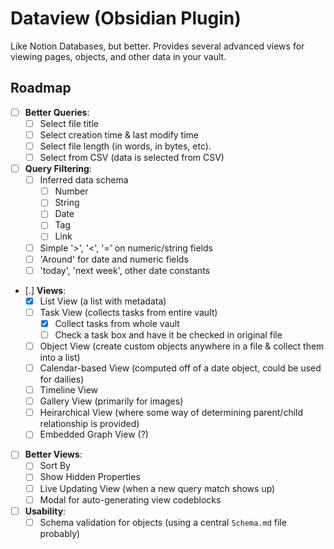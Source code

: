 # Dataview (Obsidian Plugin)

Like Notion Databases, but better. Provides several advanced views for viewing pages, objects, and other data in your vault.

## Roadmap

- [ ] **Better Queries**:
    - [ ] Select file title
    - [ ] Select creation time & last modify time
    - [ ] Select file length (in words, in bytes, etc).
    - [ ] Select from CSV (data is selected from CSV)
- [ ] **Query Filtering**:
    - [ ] Inferred data schema
        - [ ] Number
        - [ ] String
        - [ ] Date
        - [ ] Tag
        - [ ] Link
    - [ ] Simple '>', '<', '=' on numeric/string fields
    - [ ] 'Around' for date and numeric fields
    - [ ] 'today', 'next week', other date constants
- [.] **Views**:
    - [X] List View (a list with metadata)
    - [ ] Task View (collects tasks from entire vault)
        - [x] Collect tasks from whole vault
        - [ ] Check a task box and have it be checked in original file
    - [ ] Object View (create custom objects anywhere in a file & collect them into a list)
    - [ ] Calendar-based View (computed off of a date object, could be used for dailies)
    - [ ] Timeline View
    - [ ] Gallery View (primarily for images)
    - [ ] Heirarchical View (where some way of determining parent/child relationship is provided)
    - [ ] Embedded Graph View (?)
- [ ] **Better Views**:
    - [ ] Sort By
    - [ ] Show Hidden Properties
    - [ ] Live Updating View (when a new query match shows up)
    - [ ] Modal for auto-generating view codeblocks
- [ ] **Usability**:
    - [ ] Schema validation for objects (using a central `Schema.md` file probably)
